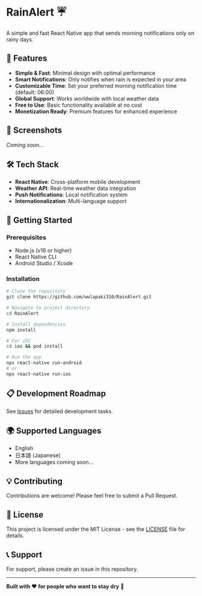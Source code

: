 # RainAlert ☔️

A simple and fast React Native app that sends morning notifications only on rainy days.

## 🌟 Features

- **Simple & Fast**: Minimal design with optimal performance
- **Smart Notifications**: Only notifies when rain is expected in your area
- **Customizable Time**: Set your preferred morning notification time (default: 06:00)
- **Global Support**: Works worldwide with local weather data
- **Free to Use**: Basic functionality available at no cost
- **Monetization Ready**: Premium features for enhanced experience

## 📱 Screenshots

_Coming soon..._

## 🛠️ Tech Stack

- **React Native**: Cross-platform mobile development
- **Weather API**: Real-time weather data integration
- **Push Notifications**: Local notification system
- **Internationalization**: Multi-language support

## 🚀 Getting Started

### Prerequisites

- Node.js (v16 or higher)
- React Native CLI
- Android Studio / Xcode

### Installation

```bash
# Clone the repository
git clone https://github.com/wwlapaki310/RainAlert.git

# Navigate to project directory
cd RainAlert

# Install dependencies
npm install

# For iOS
cd ios && pod install

# Run the app
npx react-native run-android
# or
npx react-native run-ios
```

## 📋 Development Roadmap

See [Issues](https://github.com/wwlapaki310/RainAlert/issues) for detailed development tasks.

## 🌍 Supported Languages

- English
- 日本語 (Japanese)
- More languages coming soon...

## 💡 Contributing

Contributions are welcome! Please feel free to submit a Pull Request.

## 📄 License

This project is licensed under the MIT License - see the [LICENSE](LICENSE) file for details.

## 📞 Support

For support, please create an issue in this repository.

---

**Built with ❤️ for people who want to stay dry** 🌂